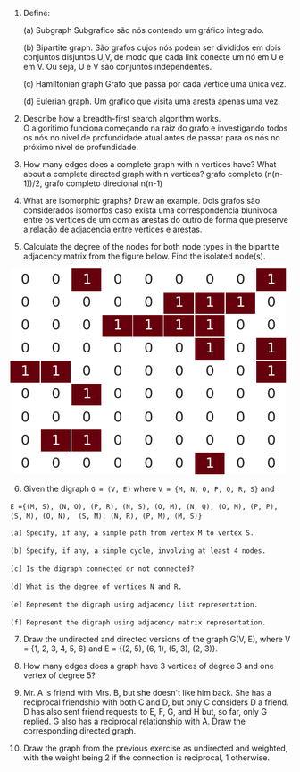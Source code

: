 
1. Define:

	(a) Subgraph
	Subgrafico são nós contendo um gráfico integrado.
	
	(b) Bipartite graph.
	São grafos cujos nós podem ser divididos em dois conjuntos disjuntos U,V, de modo que cada link conecte um nó em U e em V. Ou seja, U e V são conjuntos independentes. 
	
	(c) Hamiltonian graph
	Grafo que passa por cada vertice uma única vez.
	
	(d) Eulerian graph.
	Um grafico que visita uma aresta apenas uma vez.

2. Describe how a breadth-first search algorithm works.  
	O algoritimo funciona começando na raiz do grafo e investigando todos os nós no nivel de profundidade atual antes de passar para os nós no próximo nivel de profundidade. 
 	

3. How many edges does a complete graph with n vertices have? What about a complete directed graph with n vertices?
	grafo completo (n(n-1))/2, grafo completo direcional n(n-1)

4. What are isomorphic graphs? Draw an example.
	Dois grafos são considerados isomorfos caso exista uma correspondencia biunivoca entre os vertices de um com as arestas do outro de forma que preserve a relação de adjacencia entre vertices e arestas.
	
	

5. Calculate the degree of the nodes for both node types in the bipartite adjacency matrix from the figure below. Find the isolated node(s).

![adjacency matrix](./img/matrix01.png)

6. Given the digraph `G = (V, E)` where `V = {M, N, O, P, Q, R, S}` and 

`E ={(M, S), (N, O), (P, R), (N, S), (O, M),
	 (N, Q), (O, M), (P, P), (S, M), (O, N), 
	 (S, M), (N, R), (P, M), (M, S)}`

	(a) Specify, if any, a simple path from vertex M to vertex S.

	(b) Specify, if any, a simple cycle, involving at least 4 nodes.

	(c) Is the digraph connected or not connected?

	(d) What is the degree of vertices N and R.

	(e) Represent the digraph using adjacency list representation.

	(f) Represent the digraph using adjacency matrix representation.

7. Draw the undirected and directed versions of the graph G(V, E), where V = {1, 2, 3, 4, 5, 6} and E = {(2, 5), (6, 1), (5, 3), (2, 3)}.

8. How many edges does a graph have 3 vertices of degree 3 and one vertex of degree 5?

9. Mr. A is friend with Mrs. B, but she doesn't like him back. She has a reciprocal friendship with both C and D, but only C considers D a friend. D has also sent friend requests to E, F, G, and H but, so far, only G replied. G also has a reciprocal relationship with A. Draw the corresponding directed graph.

10. Draw the graph from the previous exercise as undirected and weighted, with the weight being 2 if the connection is reciprocal, 1 otherwise.
